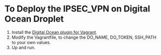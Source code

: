 # To Deploy the IPSEC_VPN on Digital Ocean Droplet

1. Install the [Digital Ocean plugin for Vagrant](https://github.com/devopsgroup-io/vagrant-digitalocean).
2. Modify the Vagrantfile, to change the DO_NAME, DO_TOKEN, SSH_PATH to your own values.
3. Up and run.
